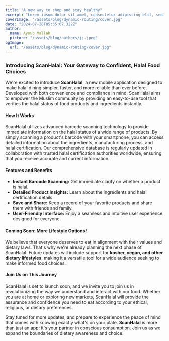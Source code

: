 ```yaml
---
title: "A new way to shop and stay healthy"
excerpt: "Lorem ipsum dolor sit amet, consectetur adipiscing elit, sed do eiusmod tempor incididunt ut labore et dolore magna aliqua. Praesent elementum facilisis leo vel fringilla est ullamcorper eget. At imperdiet dui accumsan sit amet nulla facilities morbi tempus."
coverImage: "/assets/blog/dynamic-routing/cover.jpg"
date: "2024-07-28T05:35:07.322Z"
author:
  name: Ayoub Mallah
  picture: "/assets/blog/authors/jj.jpeg"
ogImage:
  url: "/assets/blog/dynamic-routing/cover.jpg"
---
```


### Introducing ScanHalal: Your Gateway to Confident, Halal Food Choices

We're excited to introduce **ScanHalal**, a new mobile application designed to make halal dining simpler, faster, and more reliable than ever before. Developed with both convenience and compliance in mind, ScanHalal aims to empower the Muslim community by providing an easy-to-use tool that verifies the halal status of food products and ingredients instantly.

#### How It Works
ScanHalal utilizes advanced barcode scanning technology to provide immediate information on the halal status of a wide range of products. By simply scanning a product's barcode with your smartphone, you can access detailed information about the ingredients, manufacturing process, and halal certification. Our comprehensive database is regularly updated in collaboration with trusted halal certification authorities worldwide, ensuring that you receive accurate and current information.

#### Features and Benefits
- **Instant Barcode Scanning:** Get immediate clarity on whether a product is halal.
- **Detailed Product Insights:** Learn about the ingredients and halal certification details.
- **Save and Share:** Keep a record of your favorite products and share them with friends and family.
- **User-Friendly Interface:** Enjoy a seamless and intuitive user experience designed for everyone.

#### Coming Soon: More Lifestyle Options!
We believe that everyone deserves to eat in alignment with their values and dietary laws. That's why we're already planning the next phase of ScanHalal. Future updates will include support for **kosher, vegan, and other dietary lifestyles**, making it a versatile tool for a wide audience seeking to make informed food choices.

#### Join Us on This Journey
ScanHalal is set to launch soon, and we invite you to join us in revolutionizing the way we understand and interact with our food. Whether you are at home or exploring new markets, ScanHalal will provide the assurance and confidence you need to eat according to your ethical, religious, or dietary preferences.

Stay tuned for more updates, and prepare to experience the peace of mind that comes with knowing exactly what's on your plate. **ScanHalal** is more than just an app; it's your partner in conscious consumption. Join us as we expand the boundaries of dietary awareness and choice.
